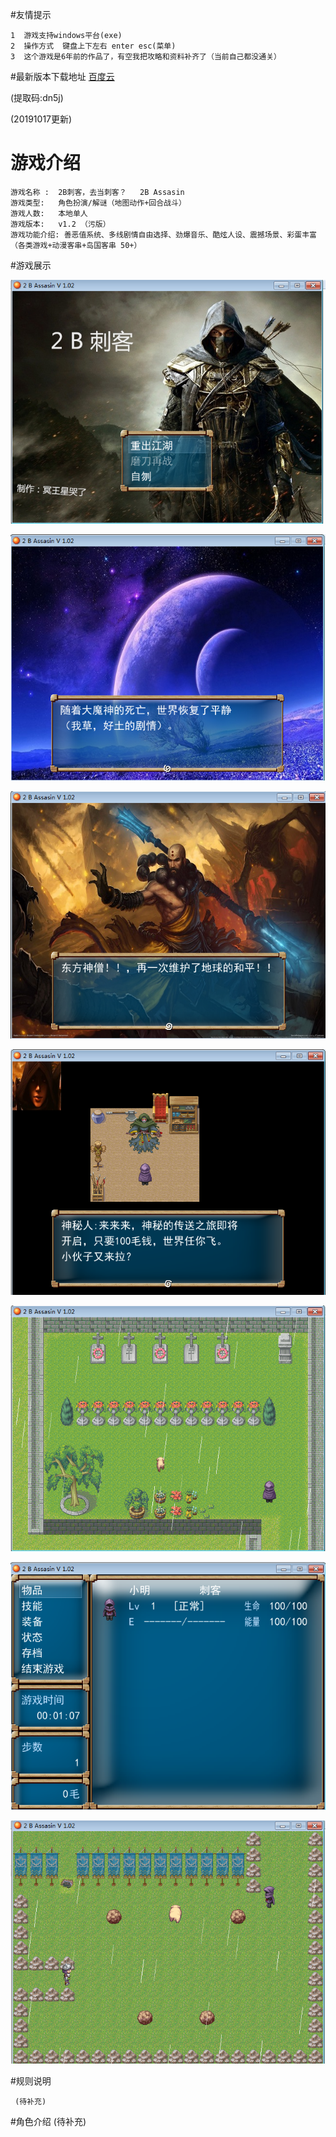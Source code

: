 #友情提示
    
    1  游戏支持windows平台(exe)
    2  操作方式  键盘上下左右 enter esc(菜单)
    3  这个游戏是6年前的作品了，有空我把攻略和资料补齐了（当前自己都没通关）
    
#最新版本下载地址
[百度云](https://pan.baidu.com/s/116DvuSiscW8okNG681kM2Q)  

(提取码:dn5j) 

(20191017更新)

# 游戏介绍

    游戏名称 :  2B刺客，去当刺客？   2B Assasin
    游戏类型:   角色扮演/解谜（地图动作+回合战斗）
    游戏人数:   本地单人
    游戏版本:   v1.2 （污版）
    游戏功能介绍: 善恶值系统、多线剧情自由选择、劲爆音乐、酷炫人设、震撼场景、彩蛋丰富（各类游戏+动漫客串+岛国客串 50+）

#游戏展示

![](1.png)

![](2.png)

![](3.png)

![](4.png)

![](5.png)

![](6.png)

![](7.png)


#规则说明
    
     (待补充)
#角色介绍
      (待补充)



